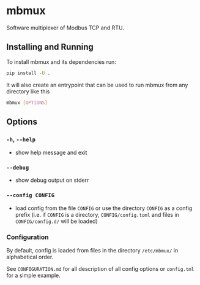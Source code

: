 # mbmux

Software multiplexer of Modbus TCP and RTU.

## Installing and Running

To install mbmux and its dependencies run:
```sh
pip install -U .
```

It will also create an entrypoint that can be used to run mbmux from any
directory like this
```sh
mbmux [OPTIONS]
```

## Options

### `-h`, `--help`

- show help message and exit

### `--debug`

- show debug output on stderr

### `--config CONFIG`

- load config from the file `CONFIG` or use the directory `CONFIG` as a config
  prefix (i.e. if `CONFIG` is a directory, `CONFIG/config.toml` and files in
  `CONFIG/config.d/` will be loaded)

### Configuration

By default, config is loaded from files in the directory `/etc/mbmux/` in
alphabetical order.

See `CONFIGURATION.md` for all description of all config options or `config.tml`
for a simple example.
